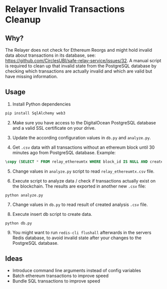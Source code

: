 # Relayer Invalid Transactions Cleanup

## Why?

The Relayer does not check for Ethereum Reorgs and might hold invalid data about transactions in its database, see: https://github.com/CirclesUBI/safe-relay-service/issues/32. A manual script is required to clean up that invalid state from the PostgreSQL database by checking which transactions are actually invalid and which are valid but have missing information.

## Usage

1. Install Python dependencies

```bash
pip install SqlAlchemy web3
```

2. Make sure you have access to the DigitalOcean PostgreSQL database and a valid SSL certificate on your drive.

3. Update the according configuration values in `db.py` and `analyze.py`.

4. Get `.csv` data with all transactions without an ethereum block until 30 minutes ago from PostgreSQL database. Example:

```sql
\copy (SELECT * FROM relay_ethereumtx WHERE block_id IS NULL AND created > '2020-12-31' AND created < NOW() - INTERVAL '30 minutes') to 'relay_ethereumtx.csv' with csv header
```

5. Change values in `analyze.py` script to read `relay_ethereumtx.csv` file.

6. Execute script to analyze data / check if transactions actually exist on the blockchain. The results are exported in another new `.csv` file:

```
python analyze.py
```

7. Change values in `db.py` to read result of created analysis `.csv` file.

8. Execute insert db script to create data.

```
python db.py
```

9. You might want to run `redis-cli flushall` afterwards in the servers Redis database, to avoid invalid state after your changes to the PostgreSQL database.

## Ideas

- Introduce command line arguments instead of config variables
- Batch ethereum transactions to improve speed
- Bundle SQL transactions to improve speed
